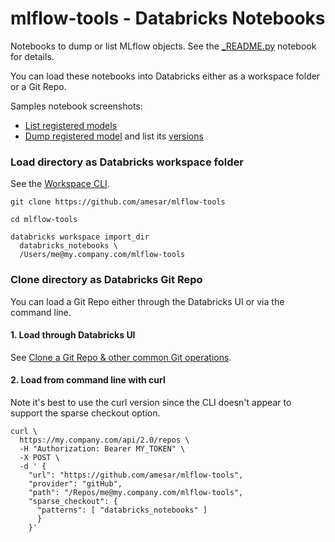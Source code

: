# mlflow-tools - Databricks Notebooks

Notebooks to dump or list MLflow objects. See the [_README.py](_README.py) notebook for details.

You can load these notebooks into Databricks either as a workspace folder or a Git Repo.

Samples notebook screenshots:
  * [List registered models](../samples/databricks_mlflow/notebooks/List_Models.png)
  * [Dump registered model](../samples/databricks_mlflow/notebooks/Dump_Model_01.png)
  and list its [versions](../samples/databricks_mlflow/notebooks/Dump_Model_02.png)


### Load directory as Databricks workspace folder

See the [Workspace CLI](https://docs.databricks.com/dev-tools/cli/workspace-cli.html).

```
git clone https://github.com/amesar/mlflow-tools

cd mlflow-tools

databricks workspace import_dir 
  databricks_notebooks \
  /Users/me@my.company.com/mlflow-tools
```

### Clone directory as Databricks Git Repo

You can load a Git Repo either through the Databricks UI or via the command line.

#### 1. Load through Databricks UI

See [Clone a Git Repo & other common Git operations](https://docs.databricks.com/repos/git-operations-with-repos.html).

#### 2. Load from command line with curl

Note it's best to use the curl version since the CLI doesn't appear to support the sparse checkout option.

```
curl \
  https://my.company.com/api/2.0/repos \
  -H "Authorization: Bearer MY_TOKEN" \
  -X POST \
  -d ' {
    "url": "https://github.com/amesar/mlflow-tools",
    "provider": "gitHub",
    "path": "/Repos/me@my.company.com/mlflow-tools",
    "sparse_checkout": {
      "patterns": [ "databricks_notebooks" ]
      }
    }'
```
